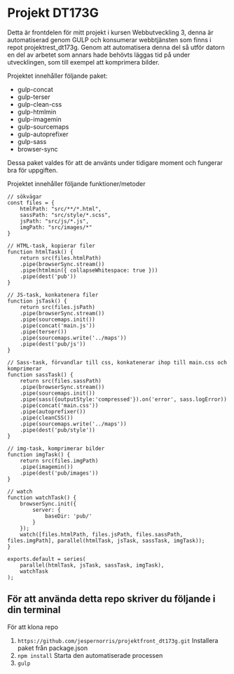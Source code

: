 # Projekt DT173G
Detta är frontdelen för mitt projekt i kursen Webbutveckling 3, denna är automatiserad genom GULP och konsumerar webbtjänsten som finns i repot projektrest_dt173g.
Genom att automatisera denna del så utför datorn en del av arbetet som annars hade behövts läggas tid på under utvecklingen, som till exempel att komprimera bilder.

Projektet innehåller följande paket:
* gulp-concat
* gulp-terser
* gulp-clean-css
* gulp-htmlmin
* gulp-imagemin
* gulp-sourcemaps
* gulp-autoprefixer
* gulp-sass
* browser-sync

Dessa paket valdes för att de använts under tidigare moment och fungerar bra för uppgiften.

Projektet innehåller följande funktioner/metoder
```
// sökvägar
const files = {
    htmlPath: "src/**/*.html",
    sassPath: "src/style/*.scss",
    jsPath: "src/js/*.js",
    imgPath: "src/images/*"
}
```
```
// HTML-task, kopierar filer
function htmlTask() {
    return src(files.htmlPath)
    .pipe(browserSync.stream())
    .pipe(htmlmin({ collapseWhitespace: true }))
    .pipe(dest('pub'))
}
```
```
// JS-task, konkatenera filer
function jsTask() {
    return src(files.jsPath)
    .pipe(browserSync.stream())
    .pipe(sourcemaps.init())
    .pipe(concat('main.js'))
    .pipe(terser())
    .pipe(sourcemaps.write('../maps'))
    .pipe(dest('pub/js'))
}
```
```
// Sass-task, förvandlar till css, konkatenerar ihop till main.css och komprimerar
function sassTask() {
    return src(files.sassPath)
    .pipe(browserSync.stream())
    .pipe(sourcemaps.init())
    .pipe(sass({outputStyle:'compressed'}).on('error', sass.logError))
    .pipe(concat('main.css'))
    .pipe(autoprefixer())
    .pipe(cleanCSS())
    .pipe(sourcemaps.write('../maps'))
    .pipe(dest('pub/style'))
}
```
```
// img-task, komprimerar bilder
function imgTask() {
    return src(files.imgPath)
    .pipe(imagemin())
    .pipe(dest('pub/images'))
}
```
```
// watch
function watchTask() {
    browserSync.init({
        server: {
            baseDir: 'pub/'
        }
    });
    watch([files.htmlPath, files.jsPath, files.sassPath, files.imgPath], parallel(htmlTask, jsTask, sassTask, imgTask));
}
```
```
exports.default = series(
    parallel(htmlTask, jsTask, sassTask, imgTask),
    watchTask
);
```

## För att använda detta repo skriver du följande i din terminal
För att klona repo
1. `https://github.com/jespernorris/projektfront_dt173g.git`
Installera paket från package.json
2. `npm install`
Starta den automatiserade processen
3. `gulp`

